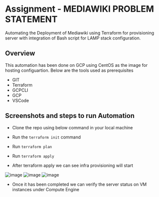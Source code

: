 # Assignment - MEDIAWIKI PROBLEM STATEMENT
Automating the Deployment of Mediawiki using Terraform for provisioning server with integration of Bash script for LAMP stack configuration.

## Overview
This automation has been done on GCP using CentOS as the image for hosting configuartion. Below are the tools used as prerequisites
- GIT
- Terraform
- GCPCLI
- GCP
- VSCode

## Screenshots and steps to run Automation

- Clone the repo using below command in your local machine

- Run the `terraform init` command 
- Run `terraform plan`
- Run `terraform apply`
- After terraform apply we can see infra provisioning will start

![image](https://user-images.githubusercontent.com/33410430/192149611-c4f10b1a-574c-47e1-b57c-58f25d91df25.png)
![image](https://user-images.githubusercontent.com/33410430/192149630-09e62747-b394-4a73-8a71-99ab3fe19ee1.png)
![image](https://user-images.githubusercontent.com/33410430/192149686-a491a5fa-0ac6-407a-a3af-8782f0a443e9.png)


- Once it has been completed we can verify the server status on VM instances under Compute Engine

